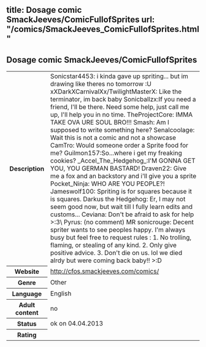title: Dosage comic SmackJeeves/ComicFullofSprites
url: "/comics/SmackJeeves_ComicFullofSprites.html"
---
Dosage comic SmackJeeves/ComicFullofSprites
-----------------------------------------

<table class="comicinfo">
<tr>
<th>Description</th><td>Sonicstar4453: i kinda gave up spriting... but im drawing like theres no tomorrow :U xXDarkXCarnivalXx/TwilightMasterX: Like the terminator, im back baby Sonicballzx:If you need a friend, I'll be there. Need some help, just call me up, I'll help you in no time. TheProjectCore: IMMA TAKE OVA URE SOUL BRO!!! Smash: Am I supposed to write something here? Senalcoolage: Wait this is not a comic and not a showcase CamTro: Would someone order a Sprite food for me? Guilmon157:So...where i get my freaking cookies? _Accel_The_Hedgehog_:I'M GONNA GET YOU, YOU GERMAN BASTARD! Draven22: Give me a fox and an backstory and i'll give you a sprite Pocket_Ninja: WHO ARE YOU PEOPLE?! Jameswolf100: Spriting is for squares because it is squares. Darkus the Hedgehog: Er, I may not seem good now, but wait till I fully learn edits and customs... Ceviana: Don't be afraid to ask for help &gt;:3\ Pyrus: (no comment) MR sonicrouge: Decent spriter wants to see peoples happy. I'm always busy but feel free to request rules : 1. No trolling, flaming, or stealing of any kind. 2. Only give positive advice. 3. Don't die on us. lol we died alrdy but were coming back baby!! &gt;:D</td>
</tr>
<tr>
<th>Website</th><td><a href="http://cfos.smackjeeves.com/comics/">http://cfos.smackjeeves.com/comics/</a></td>
</tr>
<tr>
<th>Genre</th><td>Other</td>
</tr>
<tr>
<th>Language</th><td>English</td>
</tr>
<tr>
<th>Adult content</th><td>no</td>
</tr>
<tr>
<th>Status</th><td>ok on 04.04.2013</td>
</tr>
<tr>
<th>Rating</th><td><div class="g-plusone" data-size="standard" data-annotation="bubble"
 data-href="http://cfos.smackjeeves.com/comics/"></div></td>
</tr>
</table>
<script type="text/javascript">
  (function() {
    var po = document.createElement('script'); po.type = 'text/javascript'; po.async = true;
    po.src = 'https://apis.google.com/js/plusone.js';
    var s = document.getElementsByTagName('script')[0]; s.parentNode.insertBefore(po, s);
  })();
</script>
